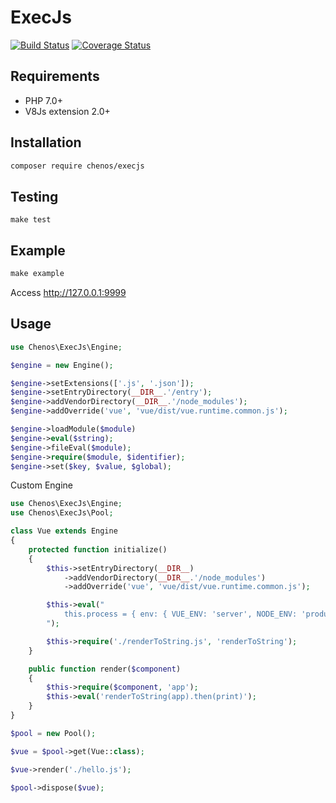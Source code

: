 # ExecJs

[![Build Status](https://travis-ci.org/chenos/execjs.svg?branch=master)](https://travis-ci.org/chenos/execjs) [![Coverage Status](https://coveralls.io/repos/github/chenos/execjs/badge.svg?branch=master&v1)](https://coveralls.io/github/chenos/execjs?branch=master)

## Requirements

- PHP 7.0+
- V8Js extension 2.0+

## Installation

```sh
composer require chenos/execjs
```

## Testing

```
make test
```

## Example

```php
make example
```

Access http://127.0.0.1:9999

## Usage

```php
use Chenos\ExecJs\Engine;

$engine = new Engine();

$engine->setExtensions(['.js', '.json']);
$engine->setEntryDirectory(__DIR__.'/entry');
$engine->addVendorDirectory(__DIR__.'/node_modules');
$engine->addOverride('vue', 'vue/dist/vue.runtime.common.js');

$engine->loadModule($module)
$engine->eval($string);
$engine->fileEval($module);
$engine->require($module, $identifier);
$engine->set($key, $value, $global);
```

Custom Engine

```php
use Chenos\ExecJs\Engine;
use Chenos\ExecJs\Pool;

class Vue extends Engine
{
    protected function initialize()
    {
        $this->setEntryDirectory(__DIR__)
            ->addVendorDirectory(__DIR__.'/node_modules')
            ->addOverride('vue', 'vue/dist/vue.runtime.common.js');

        $this->eval("
            this.process = { env: { VUE_ENV: 'server', NODE_ENV: 'production' } }
        ");

        $this->require('./renderToString.js', 'renderToString');
    }

    public function render($component)
    {
        $this->require($component, 'app');
        $this->eval('renderToString(app).then(print)');
    }
}

$pool = new Pool();

$vue = $pool->get(Vue::class);

$vue->render('./hello.js');

$pool->dispose($vue);
```
